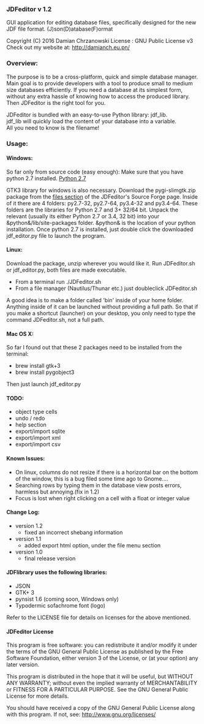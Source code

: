 ### JDFeditor v 1.2
GUI application for editing database files,
specifically designed for the new JDF file format.
(J)son(D)atabase(F)ormat

Copyright (C) 2016 Damian Chrzanowski
License : GNU Public License v3
Check out my website at: http://damianch.eu.pn/

### Overview:
The purpose is to be a cross-platform, quick and simple database manager.
Main goal is to provide developers with a tool
to produce small to medium size databases efficiently.
If you need a database at its simplest form, without any
extra hassle of knowing how to access the produced library.
Then JDFeditor is the right tool for you.

JDFeditor is bundled with an easy-to-use Python library: jdf_lib.<br>
jdf_lib will quickly load the content of your database into a variable.<br>
All you need to know is the filename!


### Usage:

#### Windows:

So far only from source code (easy enough):
Make sure that you have python 2.7 installed.  [Python 2.7](https://www.python.org/download/releases/2.7/)

GTK3 library for windows is also necessary. Download the pygi-slimgtk.zip package from
the [files section](https://sourceforge.net/projects/jdfeditor/files/) of the JDFeditor's Source Forge page.
Inside of it there are 4 folders: py2.7-32, py2.7-64, py3.4-32 and py3.4-64.
These folders are the libraries for Python 2.7 and 3+ 32/64 bit.
Unpack the relevant (usually its either Python 2.7 or 3.4, 32 bit) into your &python&/lib/site-packages folder.
&python& is the location of your python installation.
Once python 2.7 is installed, just double click the downloaded jdf_editor.py file to launch the program.


#### Linux:

Download the package, unzip wherever you would like it. Run JDFeditor.sh or jdf_editor.py,
both files are made executable.

* From a terminal run   ./JDFeditor.sh
* From a file manager (Nautilus/Thunar etc.) just doubleclick JDFeditor.sh

A good idea is to make a folder called 'bin' inside of your home folder.
Anything inside of it can be launched without providing a full path.
So that if you make a shortcut (launcher) on your desktop,
you only need to type the command JDFeditor.sh, not a full path.


#### Mac OS X:

So far I found out that these 2 packages need to be installed from the terminal:

* brew install gtk+3
* brew install pygobject3

 Then just launch jdf_editor.py


#### TODO:

* object type cells
* undo / redo
* help section
* export/import sqlite
* export/import xml
* export/import csv


#### Known Issues:
* On linux, columns do not resize if there is a horizontal bar on the bottom of the window, this is a bug filed some time ago to Gnome....
* Searching rows by typing them in the database view posts errors, harmless but annoying.(fix in 1.2)
* Focus is lost when right clicking on a cell with a float or integer value


#### Change Log:

* version 1.2
    * fixed an incorrect shebang information
* version 1.1
    * added export html option, under the file menu section
* version 1.0
    * final release version



#### JDFlibrary uses the following libraries:

* JSON
* GTK+ 3
* pynsist 1.6  (coming soon, Windows only)
* Typodermic sofachrome font (logo)

Refer to the LICENSE file for details on licenses for the above mentioned.


#### JDFeditor License

This program is free software: you can redistribute it and/or modify
it under the terms of the GNU General Public License as published by
the Free Software Foundation, either version 3 of the License, or
(at your option) any later version.<br>

This program is distributed in the hope that it will be useful,
but WITHOUT ANY WARRANTY; without even the implied warranty of
MERCHANTABILITY or FITNESS FOR A PARTICULAR PURPOSE.  See the
GNU General Public License for more details.

You should have received a copy of the GNU General Public License
along with this program. If not, see:
http://www.gnu.org/licenses/
